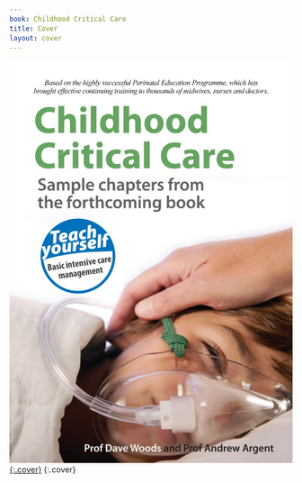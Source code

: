 ```yaml
---
book: Childhood Critical Care
title: Cover
layout: cover
---
```


[![Cover](images/cover.jpg){:.cover}](0-3-contents.html)
{:.cover}
